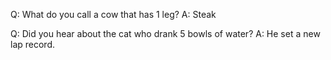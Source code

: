 Q: What do you call a cow that has 1 leg?
A: Steak

Q: Did you hear about the cat who drank 5 bowls of water?
A: He set a new lap record.